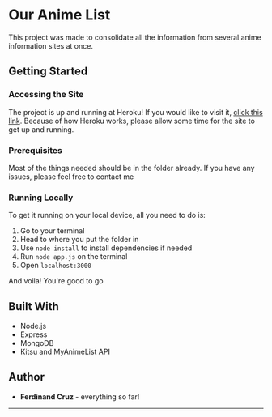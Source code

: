 # Our Anime List
This project was made to consolidate all the information from several anime information sites at once.

## Getting Started
### Accessing the Site
The project is up and running at Heroku! If you would like to visit it, [click this link](http://our-anime-list-fc.herokuapp.com/). Because of how Heroku works, please allow some time for the site to get up and running.

### Prerequisites
Most of the things needed should be in the folder already. If you have any issues, please feel free to contact me

### Running Locally
To get it running on your local device, all you need to do is:
1. Go to your terminal
2. Head to where you put the folder in
3. Use `node install` to install dependencies  if needed
4. Run `node app.js` on the terminal
5. Open `localhost:3000`

And voila! You're good to go

## Built With
- Node.js
- Express
- MongoDB
- Kitsu and MyAnimeList API

## Author
* **Ferdinand Cruz** - everything so far!
___
